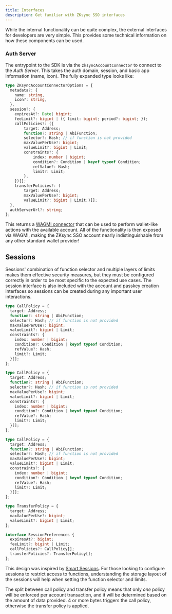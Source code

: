 ```yaml
---
title: Interfaces
description: Get familiar with ZKsync SSO interfaces
---
```


While the internal functionality can be quite complex, the external interfaces for developers are very simple.
This provides some technical information on how these components can be used.

### Auth Server

The entrypoint to the SDK is via the ``zksyncAccountConnector`` to connect to the *Auth Server*.
This takes the auth domain, session, and basic app information (name, icon). The fully expanded type looks like:

```ts
type ZKsyncAccountConnectorOptions = {
  metadata?: {
    name: string,
    icon?: string,
  },
  session?: {
    expiresAt?: Date| bigint;
    feeLimit?: bigint | ({ limit: bigint; period?: bigint; });
    callPolicies?: ({
        target: Address;
        function?: string | AbiFunction;
        selector?: Hash; // if function is not provided
        maxValuePerUse?: bigint;
        valueLimit?: bigint | Limit;
        constraints?: {
            index: number | bigint;
            condition?: Condition | keyof typeof Condition;
            refValue?: Hash;
            limit?: Limit;
        },
    })[];
    transferPolicies?: (
        target: Address;
        maxValuePerUse?: bigint;
        valueLimit?: bigint | Limit;)[];
  },
  authServerUrl?: string;
};
```

This returns a [WAGMI connector](https://wagmi.sh/core/api/connectors) that can be used to perform wallet-like
actions with the available account.
All of the functionality is then exposed via WAGMI,
making the ZKsync SSO account nearly indistinguishable from any other standard wallet provider!

## Sessions

Sessions' combination of function selector and multiple layers of limits makes them effective security measures,
but they must be configured correctly in order to be most specific to the expected use cases.
The session interface is also included with the account and passkey creation interfaces so sessions can be created
during any important user interactions.

```typescript
type CallPolicy = {
  target: Address;
  function?: string | AbiFunction;
  selector?: Hash; // if function is not provided
  maxValuePerUse?: bigint;
  valueLimit?: bigint | Limit;
  constraints?: {
    index: number | bigint;
    condition?: Condition | keyof typeof Condition;
    refValue?: Hash;
    limit?: Limit;
  }[];
};

type CallPolicy = {
  target: Address;
  function?: string | AbiFunction;
  selector?: Hash; // if function is not provided
  maxValuePerUse?: bigint;
  valueLimit?: bigint | Limit;
  constraints?: {
    index: number | bigint;
    condition?: Condition | keyof typeof Condition;
    refValue?: Hash;
    limit?: Limit;
  }[];
};

type CallPolicy = {
  target: Address;
  function?: string | AbiFunction;
  selector?: Hash; // if function is not provided
  maxValuePerUse?: bigint;
  valueLimit?: bigint | Limit;
  constraints?: {
    index: number | bigint;
    condition?: Condition | keyof typeof Condition;
    refValue?: Hash;
    limit?: Limit;
  }[];
};

type TransferPolicy = {
  target: Address;
  maxValuePerUse?: bigint;
  valueLimit?: bigint | Limit;
};

interface SessionPreferences {
  expiresAt?: bigint;
  feeLimit?: bigint | Limit;
  callPolicies?: CallPolicy[];
  transferPolicies?: TransferPolicy[];
};

```

This design was inspired by [Smart Sessions](https://github.com/erc7579/smartsessions/blob/main/contracts/external/policies/UniActionPolicy.sol).
For those looking to configure sessions to restrict access to functions,
understanding the storage layout of the sessions will help when setting the function selector and limits.

The split between call policy and transfer policy means that only *one* policy will be enforced per account transaction,
and it will be determined based on the amount of data provided.
4 or more bytes triggers the call policy, otherwise the transfer policy is applied.
